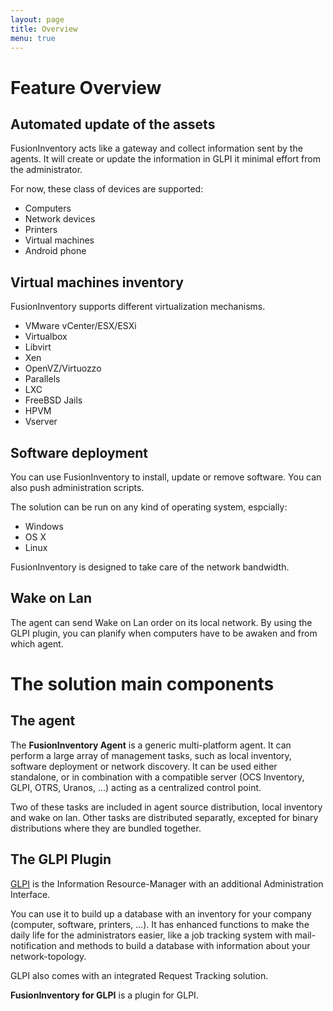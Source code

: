 ```yaml
---
layout: page
title: Overview
menu: true
---
```


# Feature Overview

## Automated update of the assets
FusionInventory acts like a gateway and collect information sent by the agents.
It will create or update the information in GLPI it minimal effort from the administrator.

For now, these class of devices are supported:

* Computers
* Network devices
* Printers
* Virtual machines
* Android phone

## Virtual machines inventory

FusionInventory supports different virtualization mechanisms.

* VMware vCenter/ESX/ESXi
* Virtualbox
* Libvirt
* Xen
* OpenVZ/Virtuozzo
* Parallels
* LXC
* FreeBSD Jails
* HPVM
* Vserver

## Software deployment

You can use FusionInventory to install, update or remove software. You can also push administration scripts.

The solution can be run on any kind of operating system, espcially:

* Windows
* OS X
* Linux

FusionInventory is designed to take care of the network bandwidth.

## Wake on Lan

The agent can send Wake on Lan order on its local network. By using the GLPI plugin, you can planify when computers have to be awaken and from which agent.

# The solution main components

## The agent

The __FusionInventory Agent__ is a generic multi-platform agent. It can perform a
large array of management tasks, such as local inventory, software deployment
or network discovery. It can be used either standalone, or in combination
with a compatible server (OCS Inventory, GLPI, OTRS, Uranos, ...) acting as a centralized
control point.

Two of these tasks are included in agent source distribution, local inventory
and wake on lan. Other tasks are distributed separatly, excepted for binary
distributions where they are bundled together.

## The GLPI Plugin

[GLPI](http://www.glpi-project.org) is the Information Resource-Manager with an additional Administration
Interface.

You can use it to build up a database with an inventory for your company
(computer, software, printers, ...). It has enhanced functions to make the
daily life for the administrators easier, like a job tracking system with
mail-notification and methods to build a database with information
about your network-topology.

GLPI also comes with an integrated Request Tracking solution.

__FusionInventory for GLPI__ is a plugin for GLPI.



